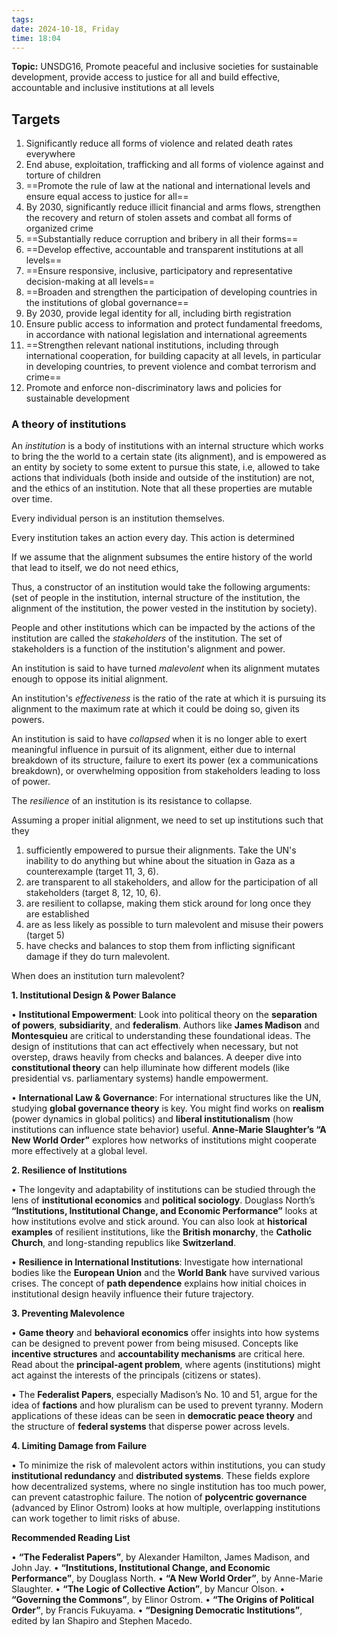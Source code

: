 ```yaml
---
tags: 
date: 2024-10-18, Friday
time: 18:04
---
```


**Topic:** UNSDG16, Promote peaceful and inclusive societies for sustainable development, provide access to justice for all and build effective, accountable and inclusive institutions at all levels

## Targets

1. Significantly reduce all forms of violence and related death rates everywhere
2. End abuse, exploitation, trafficking and all forms of violence against and torture of children
3. ==Promote the rule of law at the national and international levels and ensure equal access to justice for all==
4. By 2030, significantly reduce illicit financial and arms flows, strengthen the recovery and return of stolen assets and combat all forms of organized crime
5. ==Substantially reduce corruption and bribery in all their forms==
6. ==Develop effective, accountable and transparent institutions at all levels==
7. ==Ensure responsive, inclusive, participatory and representative decision-making at all levels==
8. ==Broaden and strengthen the participation of developing countries in the institutions of global governance==
9. By 2030, provide legal identity for all, including birth registration
10. Ensure public access to information and protect fundamental freedoms, in accordance with national legislation and international agreements
11. ==Strengthen relevant national institutions, including through international cooperation, for building capacity at all levels, in particular in developing countries, to prevent violence and combat terrorism and crime==
12. Promote and enforce non-discriminatory laws and policies for sustainable development

### A theory of institutions

An *institution* is a body of institutions with an internal structure which works to bring the the world to a certain state (its alignment), and is empowered as an entity by society to some extent to pursue this state, i.e, allowed to take actions that individuals (both inside and outside of the institution) are not, and the ethics of an institution. Note that all these properties are mutable over time.

Every individual person is an institution themselves. 

Every institution takes an action every day. This action is determined

If we assume that the alignment subsumes the entire history of the world that lead to itself, we do not need ethics, 

Thus, a constructor of an institution would take the following arguments: (set of people in the institution, internal structure of the institution, the alignment of the institution, the power vested in the institution by society). 

People and other institutions which can be impacted by the actions of the institution are called the *stakeholders* of the institution. The set of stakeholders is a function of the institution's alignment and power.

An institution is said to have turned *malevolent* when its alignment mutates enough to oppose its initial alignment.

An institution's *effectiveness* is the ratio of the rate at which it is pursuing its alignment to the maximum rate at which it could be doing so, given its powers.

An institution is said to have _collapsed_ when it is no longer able to exert meaningful influence in pursuit of its alignment, either due to internal breakdown of its structure, failure to exert its power (ex a communications breakdown), or overwhelming opposition from stakeholders leading to loss of power.

The *resilience* of an institution is its resistance to collapse.


Assuming a proper initial alignment, we need to set up institutions such that they
1. sufficiently empowered to pursue their alignments. Take the UN's inability to do anything but whine about the situation in Gaza as a counterexample (target 11, 3, 6).
2. are transparent to all stakeholders, and allow for the participation of all stakeholders (target 8, 12, 10, 6).
3. are resilient to collapse, making them stick around for long once they are established
4. are as less likely as possible to turn malevolent and misuse their powers (target 5)
5. have checks and balances to stop them from inflicting significant damage if they do turn malevolent.

When does an institution turn malevolent? 


**1. Institutional Design & Power Balance**

• **Institutional Empowerment**: Look into political theory on the **separation of powers**, **subsidiarity**, and **federalism**. Authors like **James Madison** and **Montesquieu** are critical to understanding these foundational ideas. The design of institutions that can act effectively when necessary, but not overstep, draws heavily from checks and balances. A deeper dive into **constitutional theory** can help illuminate how different models (like presidential vs. parliamentary systems) handle empowerment.

• **International Law & Governance**: For international structures like the UN, studying **global governance theory** is key. You might find works on **realism** (power dynamics in global politics) and **liberal institutionalism** (how institutions can influence state behavior) useful. **Anne-Marie Slaughter’s “A New World Order”** explores how networks of institutions might cooperate more effectively at a global level.

**2. Resilience of Institutions**

• The longevity and adaptability of institutions can be studied through the lens of **institutional economics** and **political sociology**. Douglass North’s **“Institutions, Institutional Change, and Economic Performance”** looks at how institutions evolve and stick around. You can also look at **historical examples** of resilient institutions, like the **British monarchy**, the **Catholic Church**, and long-standing republics like **Switzerland**.

• **Resilience in International Institutions**: Investigate how international bodies like the **European Union** and the **World Bank** have survived various crises. The concept of **path dependence** explains how initial choices in institutional design heavily influence their future trajectory.

**3. Preventing Malevolence**

• **Game theory** and **behavioral economics** offer insights into how systems can be designed to prevent power from being misused. Concepts like **incentive structures** and **accountability mechanisms** are critical here. Read about the **principal-agent problem**, where agents (institutions) might act against the interests of the principals (citizens or states).

• The **Federalist Papers**, especially Madison’s No. 10 and 51, argue for the idea of **factions** and how pluralism can be used to prevent tyranny. Modern applications of these ideas can be seen in **democratic peace theory** and the structure of **federal systems** that disperse power across levels.

**4. Limiting Damage from Failure**

• To minimize the risk of malevolent actors within institutions, you can study **institutional redundancy** and **distributed systems**. These fields explore how decentralized systems, where no single institution has too much power, can prevent catastrophic failure. The notion of **polycentric governance** (advanced by Elinor Ostrom) looks at how multiple, overlapping institutions can work together to limit risks of abuse.

**Recommended Reading List**

• **“The Federalist Papers”**, by Alexander Hamilton, James Madison, and John Jay.
• **“Institutions, Institutional Change, and Economic Performance”**, by Douglass North.
• **“A New World Order”**, by Anne-Marie Slaughter.
• **“The Logic of Collective Action”**, by Mancur Olson.
• **“Governing the Commons”**, by Elinor Ostrom.
• **“The Origins of Political Order”**, by Francis Fukuyama.
• **“Designing Democratic Institutions”**, edited by Ian Shapiro and Stephen Macedo.